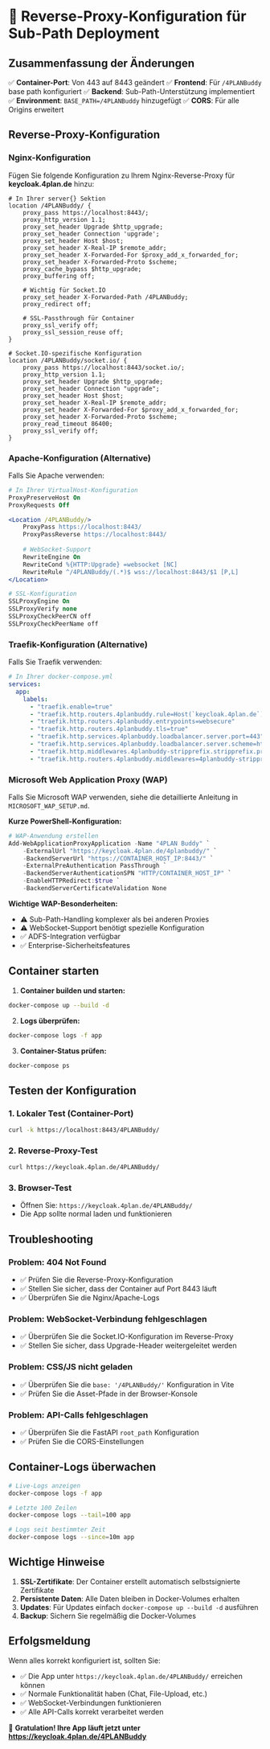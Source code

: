 # 🔧 Reverse-Proxy-Konfiguration für Sub-Path Deployment

## Zusammenfassung der Änderungen

✅ **Container-Port**: Von 443 auf 8443 geändert
✅ **Frontend**: Für `/4PLANBuddy` base path konfiguriert
✅ **Backend**: Sub-Path-Unterstützung implementiert
✅ **Environment**: `BASE_PATH=/4PLANBuddy` hinzugefügt
✅ **CORS**: Für alle Origins erweitert

## Reverse-Proxy-Konfiguration

### Nginx-Konfiguration

Fügen Sie folgende Konfiguration zu Ihrem Nginx-Reverse-Proxy für **keycloak.4plan.de** hinzu:

```nginx
# In Ihrer server{} Sektion
location /4PLANBuddy/ {
    proxy_pass https://localhost:8443/;
    proxy_http_version 1.1;
    proxy_set_header Upgrade $http_upgrade;
    proxy_set_header Connection 'upgrade';
    proxy_set_header Host $host;
    proxy_set_header X-Real-IP $remote_addr;
    proxy_set_header X-Forwarded-For $proxy_add_x_forwarded_for;
    proxy_set_header X-Forwarded-Proto $scheme;
    proxy_cache_bypass $http_upgrade;
    proxy_buffering off;
    
    # Wichtig für Socket.IO
    proxy_set_header X-Forwarded-Path /4PLANBuddy;
    proxy_redirect off;
    
    # SSL-Passthrough für Container
    proxy_ssl_verify off;
    proxy_ssl_session_reuse off;
}

# Socket.IO-spezifische Konfiguration
location /4PLANBuddy/socket.io/ {
    proxy_pass https://localhost:8443/socket.io/;
    proxy_http_version 1.1;
    proxy_set_header Upgrade $http_upgrade;
    proxy_set_header Connection "upgrade";
    proxy_set_header Host $host;
    proxy_set_header X-Real-IP $remote_addr;
    proxy_set_header X-Forwarded-For $proxy_add_x_forwarded_for;
    proxy_set_header X-Forwarded-Proto $scheme;
    proxy_read_timeout 86400;
    proxy_ssl_verify off;
}
```

### Apache-Konfiguration (Alternative)

Falls Sie Apache verwenden:

```apache
# In Ihrer VirtualHost-Konfiguration
ProxyPreserveHost On
ProxyRequests Off

<Location /4PLANBuddy/>
    ProxyPass https://localhost:8443/
    ProxyPassReverse https://localhost:8443/
    
    # WebSocket-Support
    RewriteEngine On
    RewriteCond %{HTTP:Upgrade} =websocket [NC]
    RewriteRule ^/4PLANBuddy/(.*)$ wss://localhost:8443/$1 [P,L]
</Location>

# SSL-Konfiguration
SSLProxyEngine On
SSLProxyVerify none
SSLProxyCheckPeerCN off
SSLProxyCheckPeerName off
```

### Traefik-Konfiguration (Alternative)

Falls Sie Traefik verwenden:

```yaml
# In Ihrer docker-compose.yml
services:
  app:
    labels:
      - "traefik.enable=true"
      - "traefik.http.routers.4planbuddy.rule=Host(`keycloak.4plan.de`) && PathPrefix(`/4PLANBuddy`)"
      - "traefik.http.routers.4planbuddy.entrypoints=websecure"
      - "traefik.http.routers.4planbuddy.tls=true"
      - "traefik.http.services.4planbuddy.loadbalancer.server.port=443"
      - "traefik.http.services.4planbuddy.loadbalancer.server.scheme=https"
      - "traefik.http.middlewares.4planbuddy-stripprefix.stripprefix.prefixes=/4PLANBuddy"
      - "traefik.http.routers.4planbuddy.middlewares=4planbuddy-stripprefix"
```

### Microsoft Web Application Proxy (WAP)

Falls Sie Microsoft WAP verwenden, siehe die detaillierte Anleitung in `MICROSOFT_WAP_SETUP.md`.

**Kurze PowerShell-Konfiguration:**

```powershell
# WAP-Anwendung erstellen
Add-WebApplicationProxyApplication -Name "4PLAN Buddy" `
    -ExternalUrl "https://keycloak.4plan.de/4planbuddy/" `
    -BackendServerUrl "https://CONTAINER_HOST_IP:8443/" `
    -ExternalPreAuthentication PassThrough `
    -BackendServerAuthenticationSPN "HTTP/CONTAINER_HOST_IP" `
    -EnableHTTPRedirect:$true `
    -BackendServerCertificateValidation None
```

**Wichtige WAP-Besonderheiten:**
- ⚠️ Sub-Path-Handling komplexer als bei anderen Proxies
- ⚠️ WebSocket-Support benötigt spezielle Konfiguration
- ✅ ADFS-Integration verfügbar
- ✅ Enterprise-Sicherheitsfeatures

## Container starten

1. **Container builden und starten:**
```bash
docker-compose up --build -d
```

2. **Logs überprüfen:**
```bash
docker-compose logs -f app
```

3. **Container-Status prüfen:**
```bash
docker-compose ps
```

## Testen der Konfiguration

### 1. Lokaler Test (Container-Port)
```bash
curl -k https://localhost:8443/4PLANBuddy/
```

### 2. Reverse-Proxy-Test
```bash
curl https://keycloak.4plan.de/4PLANBuddy/
```

### 3. Browser-Test
- Öffnen Sie: `https://keycloak.4plan.de/4PLANBuddy/`
- Die App sollte normal laden und funktionieren

## Troubleshooting

### Problem: 404 Not Found
- ✅ Prüfen Sie die Reverse-Proxy-Konfiguration
- ✅ Stellen Sie sicher, dass der Container auf Port 8443 läuft
- ✅ Überprüfen Sie die Nginx/Apache-Logs

### Problem: WebSocket-Verbindung fehlgeschlagen
- ✅ Überprüfen Sie die Socket.IO-Konfiguration im Reverse-Proxy
- ✅ Stellen Sie sicher, dass Upgrade-Header weitergeleitet werden

### Problem: CSS/JS nicht geladen
- ✅ Überprüfen Sie die `base: '/4PLANBuddy/'` Konfiguration in Vite
- ✅ Prüfen Sie die Asset-Pfade in der Browser-Konsole

### Problem: API-Calls fehlgeschlagen
- ✅ Überprüfen Sie die FastAPI `root_path` Konfiguration
- ✅ Prüfen Sie die CORS-Einstellungen

## Container-Logs überwachen

```bash
# Live-Logs anzeigen
docker-compose logs -f app

# Letzte 100 Zeilen
docker-compose logs --tail=100 app

# Logs seit bestimmter Zeit
docker-compose logs --since=10m app
```

## Wichtige Hinweise

1. **SSL-Zertifikate**: Der Container erstellt automatisch selbstsignierte Zertifikate
2. **Persistente Daten**: Alle Daten bleiben in Docker-Volumes erhalten
3. **Updates**: Für Updates einfach `docker-compose up --build -d` ausführen
4. **Backup**: Sichern Sie regelmäßig die Docker-Volumes

## Erfolgsmeldung

Wenn alles korrekt konfiguriert ist, sollten Sie:
- ✅ Die App unter `https://keycloak.4plan.de/4PLANBuddy/` erreichen können
- ✅ Normale Funktionalität haben (Chat, File-Upload, etc.)
- ✅ WebSocket-Verbindungen funktionieren
- ✅ Alle API-Calls korrekt verarbeitet werden

🎉 **Gratulation! Ihre App läuft jetzt unter https://keycloak.4plan.de/4PLANBuddy**
